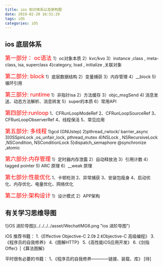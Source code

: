 ```yaml
---
title: ios 知识体系以及架构图
date: 2019-02-20 16:51:29
tags: iOS
categories: iOS
---
```


<h2>ios 底层体系</h2>
<font size=4 color=red>第一部分： oc语法
</font>
1）oc对象本质
2）kvc/kvo
3）instance ,class , meta-class, isa, superclass
4)category, load , initialize ,关联对象

<font size=4 color=red>第二部分: block</font>
1）底层数据结构
2）变量捕获
3）内存管理
4）__block
5)循环引用

<font size=4 color=red>第三部分: runtime</font>
1）非指针isa
2）方法缓存
3）objc_msgSend
4) 消息发送、动态方法解析、消息转发
5）super的本质
6）常用API

<font size=4 color=red>第四部分:runloop</font>
1、CFRunLoopModeRef
2、CFRunLoopSourceRef
3、CFRunLoopObserverRef
4、线程保活
5、常见应用

<font size=4 color=red>第五部分: 多线程</font>
1)gcd (GNUstep)
2)pthread_rwlock/ barrier_async
3)0SSpinLock ,os_unfair_lock, pthread_mutex
4)NSLock , NSRecursiveLock ,NSCondition, NSConditionLock
5)dispatch_semaphore @synchronize ,atomic

<font size=4 color=red>第六部分:内存管理</font>
1）定时器内存泄露
2）自动释放池
3）引用计数
4）tagged pointer 
5) ARC 原理
6）__weak 原理

<font size=4 color=red>第七部分:性能优化</font>
1、卡顿检测
2、异常捕获
3、安装包瘦身
4、启动优化、内存优化、电量优化、网络优化

<font size=4 color=red>第二部分:架构设计</font>
1）设计模式
2）APP架构

<h2>有关学习思维导图</h2>
![iOS 进阶导图](../../../../asset/WechatIMG6.png "ios 进阶导图")

iOS 推荐书籍：
1.《Effective Objective-C 2.0》
2.《Objective-C 高级编程》
3.《程序员的自我修养》
4.《图解HTTP》
5.《高性能iOS应用开发》
6.《剑指Offer》|《算法图解》

平时很有必要的书籍：
1、《程序员的自我修养————链接、装载、库》 [待]



